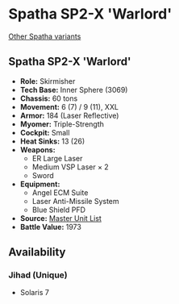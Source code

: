 # Spatha SP2-X 'Warlord'

[Other Spatha variants](../spatha.md)

## Spatha SP2-X 'Warlord'
- **Role:** Skirmisher
- **Tech Base:** Inner Sphere (3069)
- **Chassis:** 60 tons
- **Movement:** 6 (7) / 9 (11), XXL
- **Armor:** 184 (Laser Reflective)
- **Myomer:** Triple-Strength
- **Cockpit:** Small
- **Heat Sinks:** 13 (26)
- **Weapons:**
  - ER Large Laser
  - Medium VSP Laser × 2
  - Sword
- **Equipment:**
  - Angel ECM Suite
  - Laser Anti-Missile System
  - Blue Shield PFD
- **Source:** [Master Unit List](http://masterunitlist.info/Unit/Details/2999/spatha-sp2-x-warlord)
- **Battle Value:** 1973

## Availability

### Jihad (Unique)
- Solaris 7

